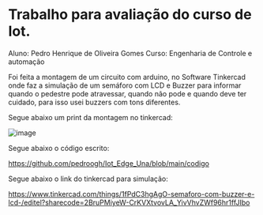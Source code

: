 # Trabalho para avaliação do curso de Iot.
 Aluno: Pedro Henrique de Oliveira Gomes
 Curso: Engenharia de Controle e automação
 
 Foi feita a montagem de um circuito com arduino, no Software Tinkercad onde faz a simulação de um semáforo com LCD e Buzzer para informar quando o pedestre pode atravessar, quando não pode e quando deve ter cuidado, para isso usei buzzers com tons diferentes.
  
 Segue abaixo um print da montagem no tinkercad:
 
 ![image](https://user-images.githubusercontent.com/111025893/193410311-39c14b1c-1c62-46ab-9905-b06abdbacc14.png)
  
 Segue abaixo o código escrito:
 
 https://github.com/pedroogh/Iot_Edge_Una/blob/main/codigo

 Segue abaixo o link do tinkercad para simulação:

 https://www.tinkercad.com/things/1fPdC3hgAgO-semaforo-com-buzzer-e-lcd-/editel?sharecode=2BruPMiyeW-CrKVXtvovLA_YivVhvZWf96hr1ffJIbo
